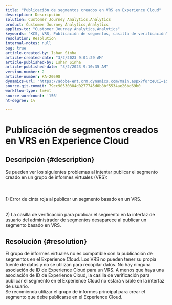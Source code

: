 ```yaml
---
title: "Publicación de segmentos creados en VRS en Experience Cloud"
description: Descripción
solution: Customer Journey Analytics,Analytics
product: Customer Journey Analytics,Analytics
applies-to: "Customer Journey Analytics,Analytics"
keywords: "KCS, VRS, Publicación de segmentos, casilla de verificación"
resolution: Resolution
internal-notes: null
bug: true
article-created-by: Ishan Sinha
article-created-date: "3/2/2023 9:01:29 AM"
article-published-by: Ishan Sinha
article-published-date: "3/2/2023 9:10:35 AM"
version-number: 2
article-number: KA-20598
dynamics-url: "https://adobe-ent.crm.dynamics.com/main.aspx?forceUCI=1&pagetype=entityrecord&etn=knowledgearticle&id=19852acc-d8b8-ed11-83fe-6045bd0065f9"
source-git-commit: 79cc90530384d0277745d0b8bf5534ae26bd69b0
workflow-type: tm+mt
source-wordcount: '156'
ht-degree: 1%

---
```


# Publicación de segmentos creados en VRS en Experience Cloud

## Descripción {#description}

Se pueden ver los siguientes problemas al intentar publicar el segmento creado en un grupo de informes virtuales (VRS):<br><br> <br><br>1) Error de cinta roja al publicar un segmento basado en un VRS.

<br>2) La casilla de verificación para publicar el segmento en la interfaz de usuario del administrador de segmentos desaparece al publicar un segmento basado en VRS.

## Resolución {#resolution}

El grupo de informes virtuales no es compatible con la publicación de segmentos en el Experience Cloud. Los VRS no pueden tener su propia fuente de datos y no se utilizan para recopilar datos. No hay ninguna asociación de ID de Experience Cloud para un VRS. A menos que haya una asociación de ID de Experience Cloud, la casilla de verificación para publicar el segmento en el Experience Cloud no estará visible en la interfaz de usuario.<br>Se recomienda utilizar el grupo de informes principal para crear el segmento que debe publicarse en el Experience Cloud.
